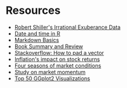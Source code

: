 # Resources


- [Robert Shiller's Irrational Exuberance Data](
http://www.econ.yale.edu/~shiller/data.htm)
- [Date and time in R](https://rpubs.com/jo_irisson/howto_date_time)
- [Markdown Basics](
https://rmarkdown.rstudio.com/authoring_basics.html)
- [Book Summary and Review](
http://stockcharts.com/school/doku.php?id=chart_school:overview:irrational_exuberanc)
- [Stackoverflow: How to pad a vector](
https://stackoverflow.com/questions/39485869/how-can-i-pad-a-vector-with-na-from-the-front)
- [Inflation's impact on stock returns](
https://www.investopedia.com/articles/investing/052913/inflations-impact-stock-returns.asp)
- [Four seasons of market conditions](
https://www.bridgewater.com/resources/all-weather-story.pdf)
- [Study on market momentum](https://www.jstor.org/stable/2328882)
- [Top 50 GGplot2 Visualizations](
http://r-statistics.co/Top50-Ggplot2-Visualizations-MasterList-R-Code.html#Histogram)
